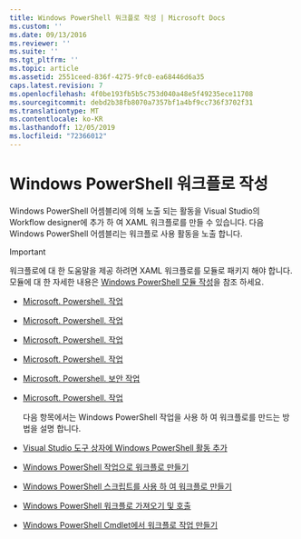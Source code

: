 ```yaml
---
title: Windows PowerShell 워크플로 작성 | Microsoft Docs
ms.custom: ''
ms.date: 09/13/2016
ms.reviewer: ''
ms.suite: ''
ms.tgt_pltfrm: ''
ms.topic: article
ms.assetid: 2551ceed-836f-4275-9fc0-ea68446d6a35
caps.latest.revision: 7
ms.openlocfilehash: 4f0be193fb5b5c753d040a48e5f49235ece11708
ms.sourcegitcommit: debd2b38fb8070a7357bf1a4bf9cc736f3702f31
ms.translationtype: MT
ms.contentlocale: ko-KR
ms.lasthandoff: 12/05/2019
ms.locfileid: "72366012"
---
```

# <a name="writing-a-windows-powershell-workflow"></a>Windows PowerShell 워크플로 작성

Windows PowerShell 어셈블리에 의해 노출 되는 활동을 Visual Studio의 Workflow designer에 추가 하 여 XAML 워크플로를 만들 수 있습니다. 다음 Windows PowerShell 어셈블리는 워크플로 사용 활동을 노출 합니다.

> [!IMPORTANT]
> 워크플로에 대 한 도움말을 제공 하려면 XAML 워크플로를 모듈로 패키지 해야 합니다. 모듈에 대 한 자세한 내용은 [Windows PowerShell 모듈 작성](../module/writing-a-windows-powershell-module.md)을 참조 하세요.

- [Microsoft. Powershell. 작업](/dotnet/api/Microsoft.PowerShell.Activities)

- [Microsoft. Powershell. 작업](/dotnet/api/Microsoft.PowerShell.Core.Activities)

- [Microsoft. Powershell. 작업](/dotnet/api/Microsoft.PowerShell.Diagnostics.Activities)

- [Microsoft. Powershell. 작업](/dotnet/api/Microsoft.PowerShell.Management.Activities)

- [Microsoft. Powershell. 보안 작업](/dotnet/api/Microsoft.PowerShell.Security.Activities)

- [Microsoft. Powershell. 작업](/dotnet/api/Microsoft.PowerShell.Utility.Activities)

  다음 항목에서는 Windows PowerShell 작업을 사용 하 여 워크플로를 만드는 방법을 설명 합니다.

- [Visual Studio 도구 상자에 Windows PowerShell 활동 추가](./adding-windows-powershell-activities-to-the-visual-studio-toolbox.md)

- [Windows PowerShell 작업으로 워크플로 만들기](./creating-a-workflow-with-windows-powershell-activities.md)

- [Windows PowerShell 스크립트를 사용 하 여 워크플로 만들기](./creating-a-workflow-by-using-a-windows-powershell-script.md)

- [Windows PowerShell 워크플로 가져오기 및 호출](./importing-and-invoking-a-windows-powershell-workflow.md)

- [Windows PowerShell Cmdlet에서 워크플로 작업 만들기](./creating-a-workflow-activity-from-a-windows-powershell-cmdlet.md)